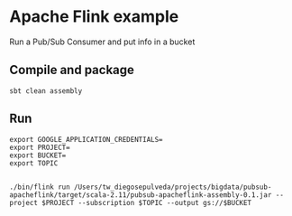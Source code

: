 # Apache Flink example

Run a Pub/Sub Consumer and put info in a bucket

## Compile and package 
```
sbt clean assembly
```

## Run

```
export GOOGLE_APPLICATION_CREDENTIALS=
export PROJECT=
export BUCKET=
export TOPIC
 

./bin/flink run /Users/tw_diegosepulveda/projects/bigdata/pubsub-apacheflink/target/scala-2.11/pubsub-apacheflink-assembly-0.1.jar --project $PROJECT --subscription $TOPIC --output gs://$BUCKET
```